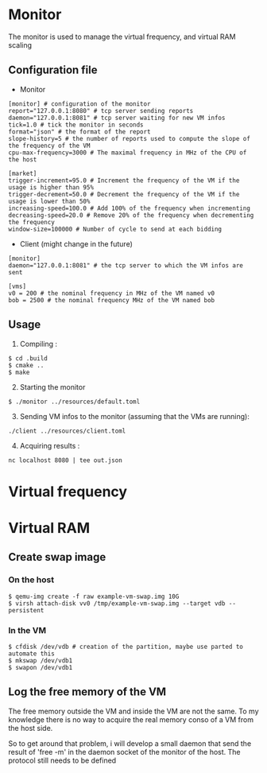 # Monitor

The monitor is used to manage the virtual frequency, and virtual RAM scaling

## Configuration file

- Monitor
```
[monitor] # configuration of the monitor
report="127.0.0.1:8080" # tcp server sending reports
daemon="127.0.0.1:8081" # tcp server waiting for new VM infos
tick=1.0 # tick the monitor in seconds
format="json" # the format of the report
slope-history=5 # the number of reports used to compute the slope of the frequency of the VM
cpu-max-frequency=3000 # The maximal frequency in MHz of the CPU of the host

[market]
trigger-increment=95.0 # Increment the frequency of the VM if the usage is higher than 95%
trigger-decrement=50.0 # Decrement the frequency of the VM if the usage is lower than 50%
increasing-speed=100.0 # Add 100% of the frequency when incrementing
decreasing-speed=20.0 # Remove 20% of the frequency when decrementing the frequency
window-size=100000 # Number of cycle to send at each bidding
```

- Client (might change in the future)

```
[monitor]
daemon="127.0.0.1:8081" # the tcp server to which the VM infos are sent

[vms]
v0 = 200 # the nominal frequency in MHz of the VM named v0
bob = 2500 # the nominal frequency MHz of the VM named bob
```

## Usage

1) Compiling : 
```
$ cd .build
$ cmake ..
$ make
```

2) Starting the monitor
```
$ ./monitor ../resources/default.toml
```

3) Sending VM infos to the monitor (assuming that the VMs are running):

```
./client ../resources/client.toml
```

4) Acquiring results : 

```
nc localhost 8080 | tee out.json
```

# Virtual frequency


# Virtual RAM

## Create swap image

### On the host 

```
$ qemu-img create -f raw example-vm-swap.img 10G
$ virsh attach-disk vv0 /tmp/example-vm-swap.img --target vdb --persistent
```

### In the VM

```
$ cfdisk /dev/vdb # creation of the partition, maybe use parted to automate this
$ mkswap /dev/vdb1
$ swapon /dev/vdb1
```

## Log the free memory of the VM

The free memory outside the VM and inside the VM are not the same. To
my knowledge there is no way to acquire the real memory conso of a VM
from the host side.

So to get around that problem, i will develop a small daemon that send
the result of 'free -m' in the daemon socket of the monitor of the host.
The protocol still needs to be defined

